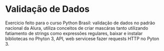 # Validação de Dados
Exercicio feito para o curso Python Brasil: validação de dados no padrão nacional da Alura, utiliza conceitos de criar mascáras tanto utilizando fatiamento de strings como expressões regulares, baixar e instalar bibliotecas no Phyton 3, API, web servicese fazer requests HTTP no Pyton 3.
